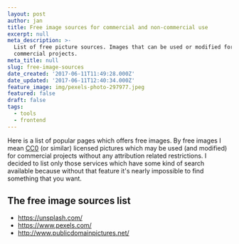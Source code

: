 ```yaml
---
layout: post
author: jan
title: Free image sources for commercial and non-commercial use
excerpt: null
meta_description: >-
  List of free picture sources. Images that can be used or modified for
  commercial projects.
meta_title: null
slug: free-image-sources
date_created: '2017-06-11T11:49:28.000Z'
date_updated: '2017-06-11T12:40:34.000Z'
feature_image: img/pexels-photo-297977.jpeg
featured: false
draft: false
tags:
  - tools
  - frontend
---
```

Here is a list of popular pages which offers free images. By free images I mean [CC0](https://creativecommons.org/share-your-work/public-domain/cc0/) (or similar) licensed pictures which may be used (and modified) for commercial projects without any attribution related restrictions.
I decided to list only those services which have some kind of search available because without that feature it's nearly impossible to find something that you want.

## The free image sources list

- https://unsplash.com/
- https://www.pexels.com/
- http://www.publicdomainpictures.net/

